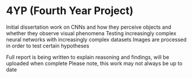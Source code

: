 # 4YP (Fourth Year Project)

Initial dissertation work on CNNs and how they perceive objects and whether they observe visual phenomena
Testing increasingly complex neural networks with increasingly complex datasets
Images are processed in order to test certain hypotheses

Full report is being written to explain reasoning and findings, will be uploaded when complete
Please note, this work may not always be up to date
